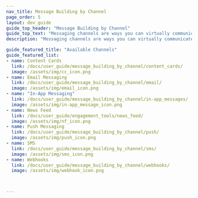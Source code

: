 ```yaml
---
nav_title: Message Building by Channel
page_order: 5
layout: dev_guide
guide_top_header: "Message Building by Channel"
guide_top_text: "Messaging channels are ways you can virtually communicate with your customers - through push notifications on their phone or web browser, email, in-app messages, and so much more! If you want to learn more about these channels and how to utilize them with Braze, check out the sections listed below. Or, check out <a href='http://lab.braze.com/channels-course' target='_blank'>our LAB course on Messaging Channels</a>!"
description: "Messaging channels are ways you can virtually communicate with your customers - through push notifications on their phone or web browser, email, in-app messages, and so much more!"

guide_featured_title: "Available Channels"
guide_featured_list:
- name: Content Cards
  link: /docs/user_guide/message_building_by_channel/content_cards/
  image: /assets/img/cc_icon.png
- name: Email Messaging
  link: /docs/user_guide/message_building_by_channel/email/
  image: /assets/img/email_icon.png
- name: "In-App Messaging"
  link: /docs/user_guide/message_building_by_channel/in-app_messages/
  image: /assets/img/in-app_message_icon.png
- name: News Feed
  link: /docs/user_guide/engagement_tools/news_feed/
  image: /assets/img/nf_icon.png
- name: Push Messaging
  link: /docs/user_guide/message_building_by_channel/push/
  image: /assets/img/push_icon.png
- name: SMS
  link: /docs/user_guide/message_building_by_channel/sms/
  image: /assets/img/sms_icon.png
- name: Webhooks
  link: /docs/user_guide/message_building_by_channel/webhooks/
  image: /assets/img/webhook_icon.png



---
```

